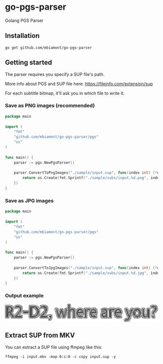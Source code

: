 # go-pgs-parser

Golang PGS Parser

## Installation

```shell
go get github.com/mbiamont/go-pgs-parser
```

## Getting started

The parser requires you specify a SUP file's path.

More info about PGS and SUP file here: https://fileinfo.com/extension/sup

For each subtitle bitmap, it'll ask you in which file to write it.

### Save as PNG images (recommended)

```go
package main

import (
	"fmt"
	"github.com/mbiamont/go-pgs-parser/pgs"
	"os"
)

func main() {
	parser := pgs.NewPgsParser()

	parser.ConvertToPngImages("./sample/input.sup", func(index int) (*os.File, error) {
		return os.Create(fmt.Sprintf("./sample/subs/input.%d.png", index))
	})
}
```
### Save as JPG images

```go
package main

import (
	"fmt"
	"github.com/mbiamont/go-pgs-parser/pgs"
	"os"
)

func main() {
	parser := pgs.NewPgsParser()

	parser.ConvertToJpgImages("./sample/input.sup", func(index int) (*os.File, error) {
		return os.Create(fmt.Sprintf("./sample/subs/input.%d.jpg", index))
	})
}
```

### Output example

<img src="./art/output-example.png" />


## Extract SUP from MKV

You can extract a SUP file using ffmpeg like this:

```shell
ffmpeg -i input.mkv -map 0:s:0 -c copy input.sup -y
```

